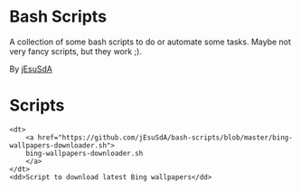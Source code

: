# Bash Scripts
A collection of some bash scripts to do or automate some tasks.
Maybe not very fancy scripts, but they work ;).

By [jEsuSdA](http://www.jesusda.com)

# Scripts

<dl>

	<dt>
		<a href="https://github.com/jEsuSdA/bash-scripts/blob/master/bing-wallpapers-downloader.sh">
		bing-wallpapers-downloader.sh
		</a>
	</dt>
	<dd>Script to download latest Bing wallpapers</dd>



</dl>

